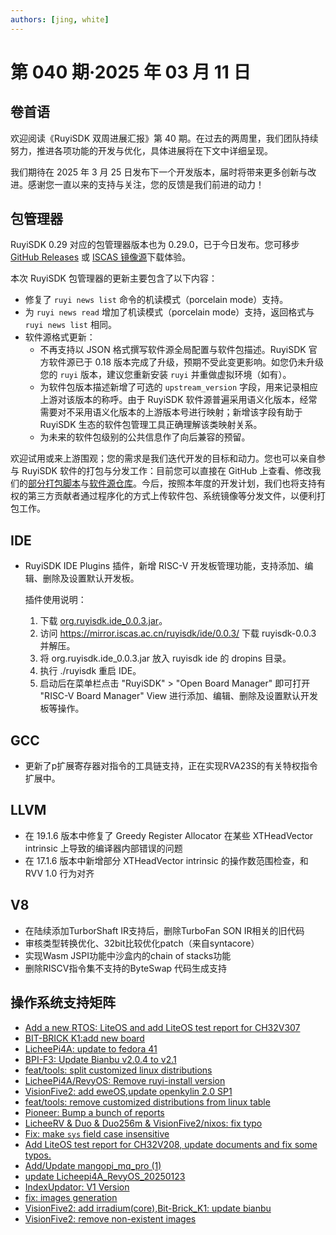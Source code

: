 ```yaml
---
authors: [jing, white]
---
```

# 第 040 期·2025 年 03 月 11 日

## 卷首语
欢迎阅读《RuyiSDK 双周进展汇报》第 40 期。在过去的两周里，我们团队持续努力，推进各项功能的开发与优化，具体进展将在下文中详细呈现。

我们期待在 2025 年 3 月 25 日发布下一个开发版本，届时将带来更多创新与改进。感谢您一直以来的支持与关注，您的反馈是我们前进的动力！

## 包管理器

RuyiSDK 0.29 对应的包管理器版本也为 0.29.0，已于今日发布。您可移步
[GitHub Releases][ruyi-0.29.0-gh] 或 [ISCAS 镜像源][ruyi-0.29.0-iscas]下载体验。

[ruyi-0.29.0-gh]: https://github.com/ruyisdk/ruyi/releases/tag/0.29.0
[ruyi-0.29.0-iscas]: https://mirror.iscas.ac.cn/ruyisdk/ruyi/releases/0.29.0/

本次 RuyiSDK 包管理器的更新主要包含了以下内容：

* 修复了 `ruyi news list` 命令的机读模式（porcelain mode）支持。
* 为 `ruyi news read` 增加了机读模式（porcelain mode）支持，返回格式与 `ruyi news list` 相同。
* 软件源格式更新：
    * 不再支持以 JSON 格式撰写软件源全局配置与软件包描述。RuyiSDK 官方软件源已于 0.18 版本完成了升级，预期不受此变更影响。如您仍未升级您的 `ruyi` 版本，建议您重新安装 `ruyi` 并重做虚拟环境（如有）。
    * 为软件包版本描述新增了可选的 `upstream_version` 字段，用来记录相应上游对该版本的称呼。由于 RuyiSDK 软件源普遍采用语义化版本，经常需要对不采用语义化版本的上游版本号进行映射；新增该字段有助于 RuyiSDK 生态的软件包管理工具正确理解该类映射关系。
    * 为未来的软件包级别的公共信息作了向后兼容的预留。

欢迎试用或来上游围观；您的需求是我们迭代开发的目标和动力。您也可以亲自参与
RuyiSDK 软件的打包与分发工作：目前您可以直接在 GitHub 上查看、修改我们的[部分打包脚本](https://github.com/ruyisdk/ruyici)与[软件源仓库](https://github.com/ruyisdk/packages-index)。今后，按照本年度的开发计划，我们也将支持有权的第三方贡献者通过程序化的方式上传软件包、系统镜像等分发文件，以便利打包工作。

## IDE
- RuyiSDK IDE Plugins 插件，新增 RISC-V 开发板管理功能，支持添加、编辑、删除及设置默认开发板。

   插件使用说明：
   1. 下载 [org.ruyisdk.ide_0.0.3.jar](https://github.com/xijing21/eclipse-plugins/releases/download/v0.0.3/org.ruyisdk.ide_0.0.3.jar)。
   2. 访问 https://mirror.iscas.ac.cn/ruyisdk/ide/0.0.3/ 下载 ruyisdk-0.0.3 并解压。
   3. 将 org.ruyisdk.ide_0.0.3.jar 放入 ruyisdk ide 的 dropins 目录。
   4. 执行 ./ruyisdk 重启 IDE。
   5. 启动后在菜单栏点击 "RuyiSDK" > "Open Board Manager" 即可打开 "RISC-V Board Manager" View 进行添加、编辑、删除及设置默认开发板等操作。

## GCC
- 更新了p扩展寄存器对指令的工具链支持，正在实现RVA23S的有关特权指令扩展中。

## LLVM

- 在 19.1.6 版本中修复了 Greedy Register Allocator 在某些 XTHeadVector intrinsic 上导致的编译器内部错误的问题
- 在 17.1.6 版本中新增部分 XTHeadVector intrinsic 的操作数范围检查，和 RVV 1.0 行为对齐

## V8
- 在陆续添加TurborShaft IR支持后，删除TurboFan SON IR相关的旧代码
- 审核类型转换优化、32bit比较优化patch（来自syntacore）
- 实现Wasm JSPI功能中沙盒内的chain of stacks功能
- 删除RISCV指令集不支持的ByteSwap 代码生成支持

## 操作系统支持矩阵

- [Add a new RTOS: LiteOS and add LiteOS test report for CH32V307](https://github.com/ruyisdk/support-matrix/pull/175)
- [BIT-BRICK K1:add new board  ](https://github.com/ruyisdk/support-matrix/pull/176)
- [LicheePi4A: update to fedora 41](https://github.com/ruyisdk/support-matrix/pull/178)
- [BPI-F3: Update Bianbu v2.0.4 to v2.1](https://github.com/ruyisdk/support-matrix/pull/179)
- [feat/tools: split customized linux distributions](https://github.com/ruyisdk/support-matrix/pull/180)
- [LicheePi4A/RevyOS: Remove ruyi-install version](https://github.com/ruyisdk/support-matrix/pull/181)
- [VisionFive2: add eweOS,update openkylin 2.0 SP1](https://github.com/ruyisdk/support-matrix/pull/182)
- [feat/tools: remove customized distributions from linux table](https://github.com/ruyisdk/support-matrix/pull/183)
- [Pioneer: Bump a bunch of reports](https://github.com/ruyisdk/support-matrix/pull/184)
- [LicheeRV & Duo & Duo256m & VisionFive2/nixos: fix typo](https://github.com/ruyisdk/support-matrix/pull/185)
- [Fix: make `sys` field case insensitive](https://github.com/ruyisdk/support-matrix/pull/186)
- [Add LiteOS test report for CH32V208, update documents and fix some typos.](https://github.com/ruyisdk/support-matrix/pull/187)
- [Add/Update mangopi_mq_pro (1)](https://github.com/ruyisdk/support-matrix/pull/188)
- [  update Licheepi4A_RevyOS_20250123](https://github.com/ruyisdk/support-matrix/pull/189)
- [ IndexUpdator: V1 Version](https://github.com/ruyisdk/support-matrix/pull/190)
- [fix: images generation](https://github.com/ruyisdk/support-matrix/pull/191)
- [VisionFive2: add irradium(core),Bit-Brick_K1: update bianbu](https://github.com/ruyisdk/support-matrix/pull/192)
- [VisionFive2: remove non-existent images](https://github.com/ruyisdk/support-matrix/pull/196)

